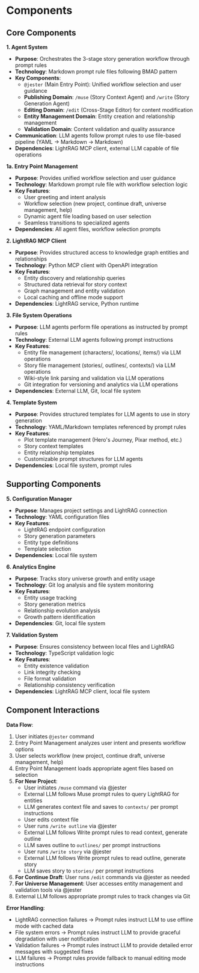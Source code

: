 # Components

## Core Components

**1. Agent System**
- **Purpose**: Orchestrates the 3-stage story generation workflow through prompt rules
- **Technology**: Markdown prompt rule files following BMAD pattern
- **Key Components**:
  - `@jester` (Main Entry Point): Unified workflow selection and user guidance
  - **Publishing Domain**: `/muse` (Story Context Agent) and `/write` (Story Generation Agent)
  - **Editing Domain**: `/edit` (Cross-Stage Editor) for content modification
  - **Entity Management Domain**: Entity creation and relationship management
  - **Validation Domain**: Content validation and quality assurance
- **Communication**: LLM agents follow prompt rules to use file-based pipeline (YAML → Markdown → Markdown)
- **Dependencies**: LightRAG MCP client, external LLM capable of file operations

**1a. Entry Point Management**
- **Purpose**: Provides unified workflow selection and user guidance
- **Technology**: Markdown prompt rule file with workflow selection logic
- **Key Features**:
  - User greeting and intent analysis
  - Workflow selection (new project, continue draft, universe management, help)
  - Dynamic agent file loading based on user selection
  - Seamless transitions to specialized agents
- **Dependencies**: All agent files, workflow selection prompts

**2. LightRAG MCP Client**
- **Purpose**: Provides structured access to knowledge graph entities and relationships
- **Technology**: Python MCP client with OpenAPI integration
- **Key Features**:
  - Entity discovery and relationship queries
  - Structured data retrieval for story context
  - Graph management and entity validation
  - Local caching and offline mode support
- **Dependencies**: LightRAG service, Python runtime

**3. File System Operations**
- **Purpose**: LLM agents perform file operations as instructed by prompt rules
- **Technology**: External LLM agents following prompt instructions
- **Key Features**:
  - Entity file management (characters/, locations/, items/) via LLM operations
  - Story file management (stories/, outlines/, contexts/) via LLM operations
  - Wiki-style link parsing and validation via LLM operations
  - Git integration for versioning and analytics via LLM operations
- **Dependencies**: External LLM, Git, local file system

**4. Template System**
- **Purpose**: Provides structured templates for LLM agents to use in story generation
- **Technology**: YAML/Markdown templates referenced by prompt rules
- **Key Features**:
  - Plot template management (Hero's Journey, Pixar method, etc.)
  - Story context templates
  - Entity relationship templates
  - Customizable prompt structures for LLM agents
- **Dependencies**: Local file system, prompt rules

## Supporting Components

**5. Configuration Manager**
- **Purpose**: Manages project settings and LightRAG connection
- **Technology**: YAML configuration files
- **Key Features**:
  - LightRAG endpoint configuration
  - Story generation parameters
  - Entity type definitions
  - Template selection
- **Dependencies**: Local file system

**6. Analytics Engine**
- **Purpose**: Tracks story universe growth and entity usage
- **Technology**: Git log analysis and file system monitoring
- **Key Features**:
  - Entity usage tracking
  - Story generation metrics
  - Relationship evolution analysis
  - Growth pattern identification
- **Dependencies**: Git, local file system

**7. Validation System**
- **Purpose**: Ensures consistency between local files and LightRAG
- **Technology**: TypeScript validation logic
- **Key Features**:
  - Entity existence validation
  - Link integrity checking
  - File format validation
  - Relationship consistency verification
- **Dependencies**: LightRAG MCP client, local file system

## Component Interactions

**Data Flow**:
1. User initiates `@jester` command
2. Entry Point Management analyzes user intent and presents workflow options
3. User selects workflow (new project, continue draft, universe management, help)
4. Entry Point Management loads appropriate agent files based on selection
5. **For New Project**:
   - User initiates `/muse` command via @jester
   - External LLM follows Muse prompt rules to query LightRAG for entities
   - LLM generates context file and saves to `contexts/` per prompt instructions
   - User edits context file
   - User runs `/write outline` via @jester
   - External LLM follows Write prompt rules to read context, generate outline
   - LLM saves outline to `outlines/` per prompt instructions
   - User runs `/write story` via @jester
   - External LLM follows Write prompt rules to read outline, generate story
   - LLM saves story to `stories/` per prompt instructions
6. **For Continue Draft**: User runs `/edit` commands via @jester as needed
7. **For Universe Management**: User accesses entity management and validation tools via @jester
8. External LLM follows appropriate prompt rules to track changes via Git

**Error Handling**:
- LightRAG connection failures → Prompt rules instruct LLM to use offline mode with cached data
- File system errors → Prompt rules instruct LLM to provide graceful degradation with user notification
- Validation failures → Prompt rules instruct LLM to provide detailed error messages with suggested fixes
- LLM failures → Prompt rules provide fallback to manual editing mode instructions
